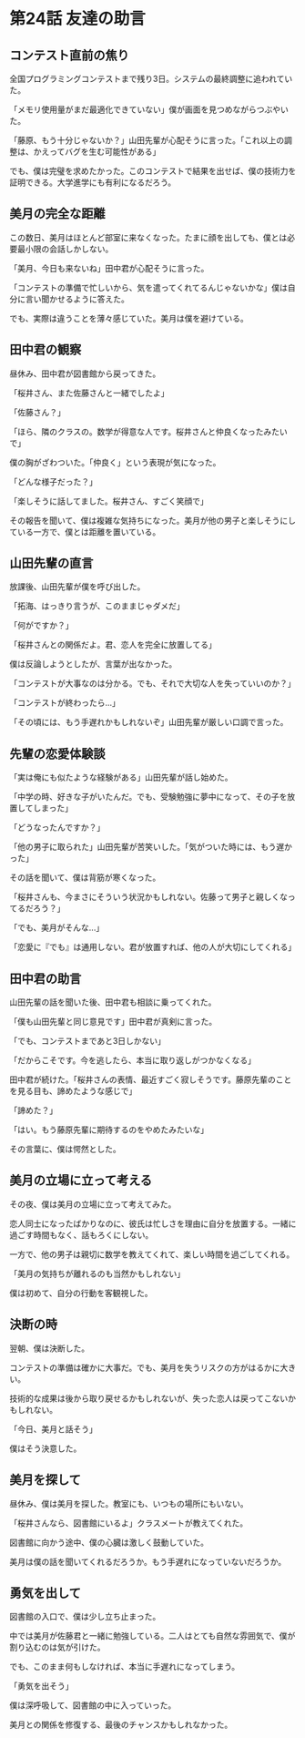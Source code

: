 # 第24話 友達の助言

## コンテスト直前の焦り

全国プログラミングコンテストまで残り3日。システムの最終調整に追われていた。

「メモリ使用量がまだ最適化できていない」僕が画面を見つめながらつぶやいた。

「藤原、もう十分じゃないか？」山田先輩が心配そうに言った。「これ以上の調整は、かえってバグを生む可能性がある」

でも、僕は完璧を求めたかった。このコンテストで結果を出せば、僕の技術力を証明できる。大学進学にも有利になるだろう。

## 美月の完全な距離

この数日、美月はほとんど部室に来なくなった。たまに顔を出しても、僕とは必要最小限の会話しかしない。

「美月、今日も来ないね」田中君が心配そうに言った。

「コンテストの準備で忙しいから、気を遣ってくれてるんじゃないかな」僕は自分に言い聞かせるように答えた。

でも、実際は違うことを薄々感じていた。美月は僕を避けている。

## 田中君の観察

昼休み、田中君が図書館から戻ってきた。

「桜井さん、また佐藤さんと一緒でしたよ」

「佐藤さん？」

「ほら、隣のクラスの。数学が得意な人です。桜井さんと仲良くなったみたいで」

僕の胸がざわついた。「仲良く」という表現が気になった。

「どんな様子だった？」

「楽しそうに話してました。桜井さん、すごく笑顔で」

その報告を聞いて、僕は複雑な気持ちになった。美月が他の男子と楽しそうにしている一方で、僕とは距離を置いている。

## 山田先輩の直言

放課後、山田先輩が僕を呼び出した。

「拓海、はっきり言うが、このままじゃダメだ」

「何がですか？」

「桜井さんとの関係だよ。君、恋人を完全に放置してる」

僕は反論しようとしたが、言葉が出なかった。

「コンテストが大事なのは分かる。でも、それで大切な人を失っていいのか？」

「コンテストが終わったら...」

「その頃には、もう手遅れかもしれないぞ」山田先輩が厳しい口調で言った。

## 先輩の恋愛体験談

「実は俺にも似たような経験がある」山田先輩が話し始めた。

「中学の時、好きな子がいたんだ。でも、受験勉強に夢中になって、その子を放置してしまった」

「どうなったんですか？」

「他の男子に取られた」山田先輩が苦笑いした。「気がついた時には、もう遅かった」

その話を聞いて、僕は背筋が寒くなった。

「桜井さんも、今まさにそういう状況かもしれない。佐藤って男子と親しくなってるだろう？」

「でも、美月がそんな...」

「恋愛に『でも』は通用しない。君が放置すれば、他の人が大切にしてくれる」

## 田中君の助言

山田先輩の話を聞いた後、田中君も相談に乗ってくれた。

「僕も山田先輩と同じ意見です」田中君が真剣に言った。

「でも、コンテストまであと3日しかない」

「だからこそです。今を逃したら、本当に取り返しがつかなくなる」

田中君が続けた。「桜井さんの表情、最近すごく寂しそうです。藤原先輩のことを見る目も、諦めたような感じで」

「諦めた？」

「はい。もう藤原先輩に期待するのをやめたみたいな」

その言葉に、僕は愕然とした。

## 美月の立場に立って考える

その夜、僕は美月の立場に立って考えてみた。

恋人同士になったばかりなのに、彼氏は忙しさを理由に自分を放置する。一緒に過ごす時間もなく、話もろくにしない。

一方で、他の男子は親切に数学を教えてくれて、楽しい時間を過ごしてくれる。

「美月の気持ちが離れるのも当然かもしれない」

僕は初めて、自分の行動を客観視した。

## 決断の時

翌朝、僕は決断した。

コンテストの準備は確かに大事だ。でも、美月を失うリスクの方がはるかに大きい。

技術的な成果は後から取り戻せるかもしれないが、失った恋人は戻ってこないかもしれない。

「今日、美月と話そう」

僕はそう決意した。

## 美月を探して

昼休み、僕は美月を探した。教室にも、いつもの場所にもいない。

「桜井さんなら、図書館にいるよ」クラスメートが教えてくれた。

図書館に向かう途中、僕の心臓は激しく鼓動していた。

美月は僕の話を聞いてくれるだろうか。もう手遅れになっていないだろうか。

## 勇気を出して

図書館の入口で、僕は少し立ち止まった。

中では美月が佐藤君と一緒に勉強している。二人はとても自然な雰囲気で、僕が割り込むのは気が引けた。

でも、このまま何もしなければ、本当に手遅れになってしまう。

「勇気を出そう」

僕は深呼吸して、図書館の中に入っていった。

美月との関係を修復する、最後のチャンスかもしれなかった。